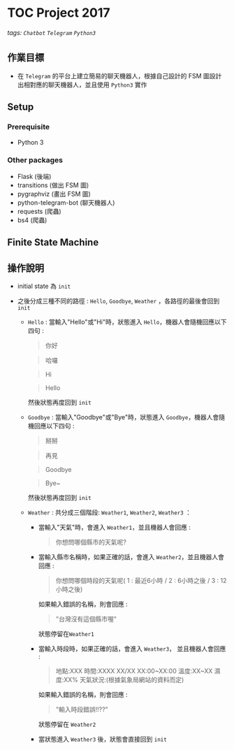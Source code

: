 # TOC Project 2017
###### tags: `Chatbot` `Telegram` `Python3`

## 作業目標
* 在 `Telegram` 的平台上建立簡易的聊天機器人，根據自己設計的 FSM 圖設計出相對應的聊天機器人，並且使用 `Python3` 實作
## Setup
### Prerequisite
* Python 3
### Other packages
* Flask (後端)
* transitions (做出 FSM 圖)
* pygraphviz (畫出 FSM 圖)
* python-telegram-bot (聊天機器人)
* requests (爬蟲)
* bs4 (爬蟲)

## Finite State Machine

## 操作說明
* initial state 為 `init`
* 之後分成三種不同的路徑 : `Hello`, `Goodbye`, `Weather` ，各路徑的最後會回到 `init`

    * `Hello` : 當輸入"Hello"或"Hi"時，狀態進入 `Hello`，機器人會隨機回應以下四句 :
        
        > 你好
        
        > 哈囉
        
        > Hi
        
        > Hello
        
        然後狀態再度回到 `init`
    
    
    * `Goodbye` : 當輸入"Goodbye"或"Bye"時，狀態進入 `Goodbye`，機器人會隨機回應以下四句 :
         >掰掰
         
         >再見
         
         >Goodbye
         
         >Bye~
         
         然後狀態再度回到 `init`
         
    * `Weather` : 共分成三個階段: `Weather1`, `Weather2`, `Weather3` ：
        * 當輸入"天氣"時，會進入 `Weather1`，並且機器人會回應 :
            > 你想問哪個縣市的天氣呢?
        * 當輸入縣市名稱時，如果正確的話，會進入 `Weather2`，並且機器人會回應 :

            > 你想問哪個時段的天氣呢( 1 : 最近6小時 / 2 : 6小時之後 / 3 : 12小時之後)

            如果輸入錯誤的名稱，則會回應 :
            > "台灣沒有這個縣市喔"
             
            狀態停留在`Weather1`
        * 當輸入時段時，如果正確的話，會進入 `Weather3`， 並且機器人會回應 :
            > 地點:XXX
時間:XXXX XX/XX XX:00~XX:00 
溫度:XX~XX 
濕度:XX% 
天氣狀況:(根據氣象局網站的資料而定)


            如果輸入錯誤的名稱，則會回應 :
            > "輸入時段錯誤!!??"
			
			狀態停留在 `Weather2`
            
        * 當狀態進入 `Weather3` 後，狀態會直接回到 `init`